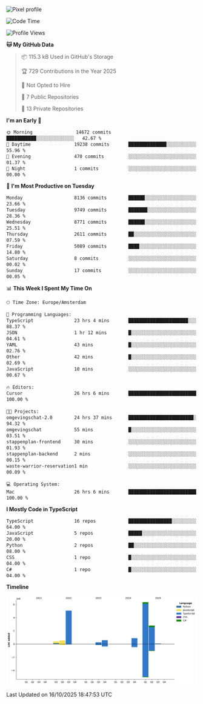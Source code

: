 ![Pixel profile](https://pixel-profile.vercel.app/api/github-stats?username=Atchferox&screen_effect=true&theme=rainbow
)


<!--START_SECTION:waka-->
![Code Time](http://img.shields.io/badge/Code%20Time-842%20hrs%2018%20mins-blue)

![Profile Views](http://img.shields.io/badge/Profile%20Views-0-blue)

**🐱 My GitHub Data** 

> 📦 115.3 kB Used in GitHub's Storage 
 > 
> 🏆 729 Contributions in the Year 2025
 > 
> 🚫 Not Opted to Hire
 > 
> 📜 7 Public Repositories 
 > 
> 🔑 13 Private Repositories 
 > 
**I'm an Early 🐤** 

```text
🌞 Morning                14672 commits       ███████████░░░░░░░░░░░░░░   42.67 % 
🌆 Daytime                19238 commits       ██████████████░░░░░░░░░░░   55.96 % 
🌃 Evening                470 commits         ░░░░░░░░░░░░░░░░░░░░░░░░░   01.37 % 
🌙 Night                  1 commits           ░░░░░░░░░░░░░░░░░░░░░░░░░   00.00 % 
```
📅 **I'm Most Productive on Tuesday** 

```text
Monday                   8136 commits        ██████░░░░░░░░░░░░░░░░░░░   23.66 % 
Tuesday                  9749 commits        ███████░░░░░░░░░░░░░░░░░░   28.36 % 
Wednesday                8771 commits        ██████░░░░░░░░░░░░░░░░░░░   25.51 % 
Thursday                 2611 commits        ██░░░░░░░░░░░░░░░░░░░░░░░   07.59 % 
Friday                   5089 commits        ████░░░░░░░░░░░░░░░░░░░░░   14.80 % 
Saturday                 8 commits           ░░░░░░░░░░░░░░░░░░░░░░░░░   00.02 % 
Sunday                   17 commits          ░░░░░░░░░░░░░░░░░░░░░░░░░   00.05 % 
```


📊 **This Week I Spent My Time On** 

```text
🕑︎ Time Zone: Europe/Amsterdam

💬 Programming Languages: 
TypeScript               23 hrs 4 mins       ██████████████████████░░░   88.37 % 
JSON                     1 hr 12 mins        █░░░░░░░░░░░░░░░░░░░░░░░░   04.61 % 
YAML                     43 mins             █░░░░░░░░░░░░░░░░░░░░░░░░   02.76 % 
Other                    42 mins             █░░░░░░░░░░░░░░░░░░░░░░░░   02.69 % 
JavaScript               10 mins             ░░░░░░░░░░░░░░░░░░░░░░░░░   00.67 % 

🔥 Editors: 
Cursor                   26 hrs 6 mins       █████████████████████████   100.00 % 

🐱‍💻 Projects: 
omgevingschat-2.0        24 hrs 37 mins      ████████████████████████░   94.32 % 
omgevingschat            55 mins             █░░░░░░░░░░░░░░░░░░░░░░░░   03.51 % 
stappenplan-frontend     30 mins             ░░░░░░░░░░░░░░░░░░░░░░░░░   01.93 % 
stappenplan-backend      2 mins              ░░░░░░░░░░░░░░░░░░░░░░░░░   00.15 % 
waste-warrior-reservation1 min               ░░░░░░░░░░░░░░░░░░░░░░░░░   00.09 % 

💻 Operating System: 
Mac                      26 hrs 6 mins       █████████████████████████   100.00 % 
```

**I Mostly Code in TypeScript** 

```text
TypeScript               16 repos            ████████████████░░░░░░░░░   64.00 % 
JavaScript               5 repos             █████░░░░░░░░░░░░░░░░░░░░   20.00 % 
Python                   2 repos             ██░░░░░░░░░░░░░░░░░░░░░░░   08.00 % 
CSS                      1 repo              █░░░░░░░░░░░░░░░░░░░░░░░░   04.00 % 
C#                       1 repo              █░░░░░░░░░░░░░░░░░░░░░░░░   04.00 % 
```



**Timeline**

![Lines of Code chart](https://raw.githubusercontent.com/Atchferox/Atchferox/main/assets/bar_graph.png)


 Last Updated on 16/10/2025 18:47:53 UTC
<!--END_SECTION:waka-->
